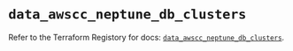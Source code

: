 # `data_awscc_neptune_db_clusters`

Refer to the Terraform Registory for docs: [`data_awscc_neptune_db_clusters`](https://registry.terraform.io/providers/hashicorp/awscc/0.70.0/docs/data-sources/neptune_db_clusters).
